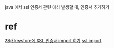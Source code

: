 

java 에서 ssl 인증서 관련 에러 발생할 때, 인증서 추가하기

# ref
[자바 keystore에 SSL 인증서 import 하기](https://advenoh.tistory.com/29)
[ssl import](https://stackoverflow.com/a/36483016)